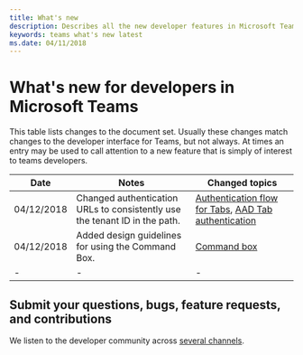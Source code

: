 ```yaml
---
title: What's new
description: Describes all the new developer features in Microsoft Teams
keywords: teams what's new latest
ms.date: 04/11/2018
---
```

# What's new for developers in Microsoft Teams
This table lists changes to the document set. Usually these changes match changes to the developer interface for Teams, but not always. At times an entry may be used to call attention to a new feature that is simply of interest to teams developers.

| **Date** | **Notes** | **Changed topics** |
| - | - | - |
| 04/12/2018 | Changed authentication URLs to consistently use the tenant ID in the path. | [Authentication flow for Tabs](~/concepts/authentication/auth-flow-tab), [AAD Tab authentication](~/concepts/authentication/auth-tab-AAD)|
| 04/12/2018 | Added design guidelines for using the Command Box.  |[Command box](~/resources/design/framework/command-box)|
|-|-|-|

## Submit your questions, bugs, feature requests, and contributions

We listen to the developer community across [several channels](~/feedback).